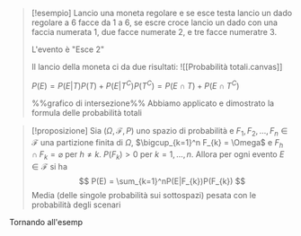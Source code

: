 >[!esempio]
>Lancio una moneta regolare e se esce testa lancio un dado regolare a 6 facce da 1 a 6, se escre croce lancio un dado con una faccia numerata 1, due facce numerate 2, e tre facce numeratre 3.
>
>L'evento è "Esce 2"
>
>Il lancio della moneta ci da due risultati:
>![[Probabilità totali.canvas]]
>
> $P(E) = P(E|T) P(T) + P(E|T^C)P(T^C) = P(E \cap T) + P(E \cap T^C)$
>
> %%grafico di intersezione%% 
> Abbiamo applicato e dimostrato la formula delle probabilità totali

>[!proposizione]
>Sia $(\Omega,\mathcal{F},P)$ uno spazio di probabilità e $F_{1},F_{2},\dots,F_{n} \in \mathcal{F}$ una partizione finita di $\Omega$, $\bigcup_{k=1}^n F_{k} = \Omega$ e $F_{h} \cap F_{k} = \varnothing$ per $h \neq k$. 
>$P(F_{k})>0$ per $k = 1,\dots,n$. Allora per ogni evento $E \in \mathcal{F}$ si ha
> $$
>P(E) = \sum_{k=1}^nP(E|F_{k})P(F_{k})
>$$
>Media (delle singole probabilità sui sottospazi) pesata con le probabilità degli scenari


Tornando all'esemp